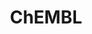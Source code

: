 ---
bigquery: https://console.cloud.google.com/bigquery?p=patents-public-data&d=ebi_chembl&page=dataset
citation: '"The ChEMBL database in 2017." Anna Gaulton, Anne Hersey, Michał Nowotka,
  A Patrícia Bento, Jon Chambers, David Mendez, Prudence Mutowo, Francis Atkinson,
  Louisa J Bellis, Elena Cibrián-Uhalte, Mark Davies, Nathan Dedman, Anneli Karlsson,
  María Paula Magariños, John P Overington, George Papadatos, Ines Smit, Andrew R
  Leach Nucleic acids Research (2017) 45 (Database Issue), D945-D954'
contributors: European Bioinformatics Institute
cost: None
description: ChEMBL Data is a manually curated database of small molecules used in
  drug discovery, including information about existing patented drugs.
documentation: 'schema: https://www.ebi.ac.uk/chembl/db_schema


  '
last_edit: 04/09/2022, 03:16:46
location: https://console.cloud.google.com/marketplace/product/google_patents_public_datasets/chembl
maintained_by: EMBL-EBI, an outstation of European Molecular Biology Laboratory
related_publications: '

  ChEMBL: towards direct deposition of bioassay data.


  Mendez D, Gaulton A, Bento AP, Chambers J, De Veij M, Félix E, Magariños MP, Mosquera
  JF, Mutowo P, Nowotka M, Gordillo-Marañón M, Hunter F, Junco L, Mugumbate G, Rodriguez-Lopez
  M, Atkinson F, Bosc N, Radoux CJ, Segura-Cabrera A, Hersey A, Leach AR.


  — Nucleic Acids Res. 2019; 47(D1):D930-D940. doi: 10.1093/nar/gky1075

  '
schema_fields:
- volume
- topical
- assay_type
- src_id
- product_id
- usan_stem
- frac_class_id
- therapeutic_flag
- metref_id
- qudt_units
- substrate_record_id
- curated_by
- active_molregno
- first_approval
- acd_logd
- previous_company
- cell_source_organism
- ddd_id
- target_desc
- value
- cx_most_bpka
- toid
- mec_id
- isoform
- alogp
- orig_description
- tbl
- upper_value
- warnref_id
- protclasssyn_id
- assay_tax_id
- relationship_desc
- entity_type
- withdrawn_class
- priority
- mw_monoisotopic
- pchembl_value
- mc_target_accession
- downgraded
- assay_cell_type
- mesh_heading
- selectivity_comment
- met_id
- end_position
- num_lipinski_ro5_violations
- ingredient
- variant_id
- updated_on
- dosage_form
- cx_most_apka
- patent_no
- published_value
- prodrug
- level1_description
- ref_type
- mc_target_name
- who_extra
- assay_param_id
- ddd_units
- first_in_class
- mol_irac_id
- assay_subcellular_fraction
- entity_id
- country
- normal_range_max
- acd_most_apka
- smid
- assay_category
- site_id
- indref_id
- assay_test_type
- cell_id
- level2
- enzyme_tid
- text_value
- cl_lincs_id
- polymer_flag
- data_validity_comment
- full_molformula
- mol_frac_id
- standard_inchi_key
- mc_target_type
- molsyn_id
- disease_efficacy
- ap_id
- comp_go_id
- submission_date
- stem_class
- alert_set_id
- l5
- mutation
- parenteral
- target_mapping
- cx_logp
- hbd_lipinski
- component_synonym
- tax_id
- acd_logp
- last_active
- level4
- res_stem_id
- parent_go_id
- sitecomp_id
- molecular_mechanism
- drug_record_id
- level3_description
- l2
- activity_id
- curation_comment
- path
- helm_notation
- potential_duplicate
- parent_molregno
- component_id
- targcomp_id
- domain_name
- full_mwt
- efo_id
- aidx
- standard_inchi
- short_name
- mol_hrac_id
- homologue
- compound_name
- molregno
- irac_class_id
- mechanism_comment
- stem
- stat
- patent_id
- level4_description
- chirality
- relationship_type
- indication_class
- standard_type
- co_stem_id
- domain_type
- last_page
- std_act_id
- cx_logd
- class_type
- innovator_company
- mc_organism
- protein_class_desc
- doc_type
- parameter_value
- activity_count
- active_ingredient
- major_class
- patent_use_code
- targrel_id
- definition
- sequence_md5sum
- syn_type
- hbd
- biocomp_id
- result_flag
- cell_ontology_id
- withdrawn_year
- alert_name
- organism
- hba
- inorganic_flag
- hrac_class_id
- class_level
- doi
- site_residues
- bei
- related_tid
- hba_lipinski
- ref_id
- assay_strain
- pathway_key
- nda_type
- level1
- num_ro5_violations
- oc_id
- standard_upper_value
- updated_by
- hrac_code
- drug_substance_flag
- compound_key
- synonyms
- ddd_comment
- alert_id
- pathway_id
- parameter_type
- heavy_atoms
- db_version
- mesh_id
- title
- as_id
- pubmed_id
- irac_code
- cell_source_tissue
- black_box_warning
- l8
- relation
- natural_product
- frac_code
- usan_stem_definition
- protein_class_synonym
- usan_year
- go_id
- route
- src_assay_id
- component_type
- bao_endpoint
- ddd_admr
- withdrawn_flag
- version
- bao_format
- rtb
- uo_units
- aspect
- prod_pat_id
- assay_organism
- chebi_par_id
- creation_date
- trade_name
- canonical_smiles
- uberon_id
- actsm_id
- structure_type
- psa
- standard_units
- domain_description
- mc_tax_id
- warning_id
- binding_site_comment
- action_type
- company
- db_source
- met_conversion
- accession
- standard_flag
- source_domain_id
- standard_relation
- level2_description
- enzyme_name
- cpd_str_alert_id
- confidence
- normal_range_min
- source
- ddd_value
- pref_name
- drugind_id
- ass_cls_map_id
- smarts
- lle
- job_id
- tid
- publication_number
- caloha_id
- mol_atc_id
- formulation_id
- authors
- parent_type
- molfile
- warning_country
- availability_type
- withdrawn_reason
- warning_type
- activity_comment
- status
- ref_url
- cidx
- assay_source
- year
- warning_year
- cellosaurus_id
- annotation
- start_position
- strength
- species_group_flag
- num_alerts
- warning_class
- withdrawn_country
- tid_fixed
- chembl_id
- rgid
- l1
- l4
- confidence_score
- met_comment
- compd_id
- relationship
- subgroup
- published_relation
- max_phase_for_ind
- issue
- label
- assay_desc
- cell_name
- aromatic_rings
- compsyn_id
- standard_value
- standard_text_value
- efo_term
- src_short_name
- dosed_ingredient
- acd_most_bpka
- direct_interaction
- bto_id
- l3
- le
- mw_freebase
- research_stem
- qed_weighted
- bao_id
- usan_stem_id
- set_name
- units
- warning_description
- log_id
- usan_substem
- sei
- src_compound_id
- metabolite_record_id
- assay_id
- description
- mechanism_of_action
- comp_class_id
- delist_flag
- molecule_type
- record_id
- target_type
- parent_id
- level5
- first_page
- tissue_id
- drug_product_flag
- published_type
- ridx
- assay_class_id
- idx
- who_name
- type
- max_phase
- molecular_species
- name
- ro3_pass
- approval_date
- atc_code
- cell_description
- site_name
- domain_id
- patent_expire_date
- assay_tissue
- l7
- mecref_id
- l6
- src_description
- abstract
- published_units
- protein_class_id
- sequence
- cell_source_tax_id
- doc_id
- prediction_method
- ad_type
- clo_id
- journal
- comments
- level3
- oral
- predbind_id
- applicant_full_name
shortname: chembl
tags:
- biotechnology
- health
- chemical
- bioinformatics
- medical
terms_of_use: CC BY-SA 3.0
title: ChEMBL
uuid: e232a192-965c-4ec9-904c-155b6dfe56c5
---